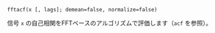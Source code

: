 ```
fftacf(x [, lags]; demean=false, normalize=false)
```

信号 `x` の自己相関をFFTベースのアルゴリズムで評価します（`acf` を参照）。
